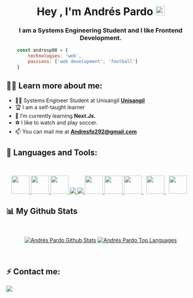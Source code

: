 

<h1 align="center">Hey , I'm Andrés Pardo <img src="https://raw.githubusercontent.com/MartinHeinz/MartinHeinz/master/wave.gif" width="24px"></h1>
<h3 align="center">I am a Systems Engineering Student and I like Frontend Development.</h3>

<div class='center'> 

```js
    const andresp08 = {
        technologies: 'web',
        passions: ['web development', 'football']
    }
```

</div>


## 👩‍💻 Learn more about me:

- 👨‍🎓 Systems Engineer Student at Unisangil **[Unisangil](https://www.unisangil.edu.co/)**
- 🏆 I am a self-taught learner 
- 🎯 I’m currently learning **Next.Js.**
- ⚽ I like to watch and play soccer.
- 📫 You can mail me at **Andresfp292@gmail.com**


## 🚀 Languages and Tools:

<br/>
<p align="center"> 
    <a href="https://www.w3.org/html/" target="_blank"> <img src="https://img.icons8.com/color/48/000000/html-5.png" width="48px"/> </a>
    <a href="https://www.w3schools.com/css/" target="_blank"> <img src="https://img.icons8.com/color/48/000000/css3.png" width="48px"/> </a> 
    <a href="https://getbootstrap.com" target="_blank"> <img src="https://img.icons8.com/color/48/000000/bootstrap.png" width="48px"/> </a>
    <a href="https://sass-lang.com/" target="_blank"> <img src="https://img.icons8.com/color/48/000000/sass.png"/> </a>   
    <a href="https://developer.mozilla.org/en-US/docs/Web/JavaScript" target="_blank"> <img src="https://img.icons8.com/color/48/000000/javascript.png"/> </a>   
    <a href="https://es.reactjs.org/" target="_blank"> <img src="https://img.icons8.com/color/48/000000/react-native.png" width="48px"/> </a>
    <a href="https://git-scm.com/" target="_blank"> <img src="https://img.icons8.com/color/48/000000/git.png" width="48px"/> </a> 
    <a style="padding-right:8px;" href="https://wordpress.org/" target="_blank"> <img src="https://img.icons8.com/color-glass/48/000000/wordpress.png" width="48px"/> </a>
    <a style="padding-right:8px;" href="https://www.php.net/" target="_blank"> <img src="https://img.icons8.com/dusk/64/000000/php-logo.png" width="48px"/> </a>
    <a style="padding-right:8px;" href="https://www.mysql.com/" target="_blank"> <img src="https://img.icons8.com/fluent/50/000000/mysql-logo.png" width="48px"/> </a>
  
</p>


## 📊 My Github Stats

  <br/>
  <p align="center">
    <a href="#"><img alt="Andrés Pardo Github Stats" src="https://github-readme-stats.vercel.app/api?username=Andresp08&theme=merko&show_icons=true&hide_border=true&count_private=true" /></a>
    <a href="#"><img alt="Andrés Pardo Top Languages" src="https://github-readme-stats.vercel.app/api/top-langs/?username=Andresp08&layout=compact&theme=merko&hide_border=true" /></a>
  </p>
  <br/>


## ⚡ Contact me:

<a href = "https://www.linkedin.com/in/andr%C3%A9s-felipe-pardo-campos-50386121a/"><img src="https://img.icons8.com/fluent/48/000000/linkedin.png"/></a>


